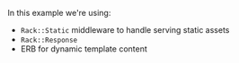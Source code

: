 In this example we're using:

- `Rack::Static` middleware to handle serving static assets
- `Rack::Response`
- ERB for dynamic template content
